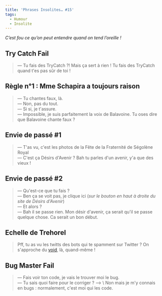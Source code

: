 ```yaml
---
title: 'Phrases Insolites… #15'
tags:
  - Humour
  - Insolite
---
```


_C’est fou ce qu’on peut entendre quand on tend l’oreille&nbsp;!_

<!-- more -->

## Try Catch Fail

> — Tu fais des TryCatch&nbsp;?! Mais ça sert à rien&nbsp;! Tu fais des TryCatch
> quand t'es pas sûr de toi&nbsp;!

## Règle n°1&nbsp;: Mme Schapira a toujours raison

> — Tu chantes faux, là.  
> — Non, pas du tout.  
> — Si si, je t'assure.  
> — Impossible, je suis parfaitement la voix de Balavoine. Tu oses dire que
> Balavoine chante faux&nbsp;?

## Envie de passé #1

> — T'as vu, c'est les photos de la Fête de la Fraternité de Ségolène Royal  
> — C'est ça Désirs d'Avenir&nbsp;? Bah tu parles d'un avenir, y'a que des
> vieux&nbsp;!

## Envie de passé #2

> — Qu'est-ce que tu fais&nbsp;?  
> — Ben ça se voit pas, je clique ici (_sur le bouton en haut à droite du site
> de Désirs d'Avenir_)  
> — Et alors&nbsp;?  
> — Bah il se passe rien. Mon désir d'avenir, ça serait qu'il se passe quelque
> chose. Ca serait un bon début.

## Echelle de Trehorel

> Pff, tu as vu les twitts des bots qui te spamment sur Twitter&nbsp;? On
> s'approche du
> [void](http://desencyclopedie.wikia.com/wiki/Echelle_Trehorel#Niveau_6T_code_.22Void.22),
> là, quand-même&nbsp;!

## Bug Master Fail

> — Fais voir ton code, je vais le trouver moi le bug.  
> — Tu sais quoi faire pour le corriger&nbsp;? –> \ Non mais je m'y connais en
> bugs&nbsp;: normalement, c'est moi qui les code.
